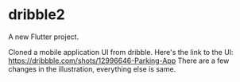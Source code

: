 # dribble2

A new Flutter project.

Cloned a mobile application UI from dribble.
Here's the link to the UI: https://dribbble.com/shots/12996646-Parking-App
There are a few changes in the illustration, everything else is same.

